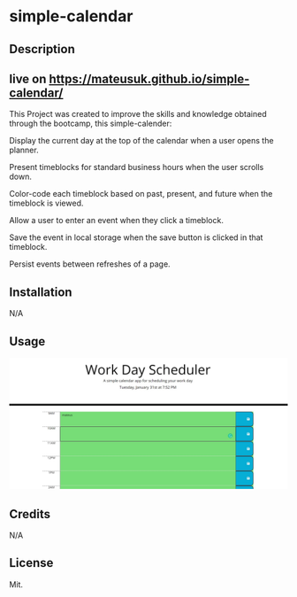 # simple-calendar

## Description
## live on https://mateusuk.github.io/simple-calendar/

This Project was created to improve the skills and knowledge obtained through the bootcamp, this simple-calender: 

Display the current day at the top of the calendar when a user opens the planner.

Present timeblocks for standard business hours when the user scrolls down.

Color-code each timeblock based on past, present, and future when the timeblock is viewed.

Allow a user to enter an event when they click a timeblock.

Save the event in local storage when the save button is clicked in that timeblock.

Persist events between refreshes of a page.


## Installation

N/A

## Usage
![webpage](./screenshots/webpage.jpg "fullweb")
## Credits

N/A

## License

Mit.
